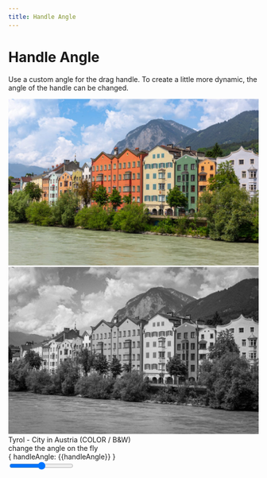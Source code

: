 ```yaml
---
title: Handle Angle
---
```


<script setup>
import { onMounted, ref } from 'vue';
import SlickImageCompare from '../node_modules/slick-image-compare';

import SwitchButtons from '../Components/SwitchButtons.vue';
import SwitchContent from '../Components/SwitchContent.vue';

let handleAngle = ref(8);
let sic
onMounted(() => {
  sic = new SlickImageCompare('#example', {
    beforeLabel: 'color',
    afterLabel: 'b & w',
    handleAngle: handleAngle.value,
  });
});

const setHandleAngle = (evt) => {
  handleAngle.value = +evt.target.value;
  sic.setAngle(handleAngle.value);
};

</script>

# Handle Angle

Use a custom angle for the drag handle. To create a little more dynamic, the angle of the handle can be changed.

<SwitchButtons></SwitchButtons>
<SwitchContent>
  <template v-slot:a>

  ```html
  <div id="example">
    <img src="before.jpg" alt="before" />
    <img src="after.jpg" alt="after" />
  </div>
  ```

  ```js
  const sic = new SlickImageCompare('#example', {
    beforeLabel: 'color',
    afterLabel: 'b & w',
    handleAngle: 8,
  });
  ```
  </template>
  <template v-slot:b>

  ```html
  <div data-sic="{
    beforeLabel: 'color',
    afterLabel: 'b & w',
    handleAngle: 8
  }">
    <img src="08_before.jpg" alt="before" />
    <img src="08_after.jpg" alt="after" />
  </div>
  ```

  ```js
  SlickImageCompare.init();
  ```
  </template>
</SwitchContent>

<div id="example">
  <img src="/images/08_before.jpg" alt="before" />
  <img src="/images/08_after.jpg" alt="after" />
</div>
<div class="image-caption">Tyrol - City in Austria (COLOR / B&W)</div>
change the angle on the fly
<div class="label">{ handleAngle: {{handleAngle}} }</div>
<input type="range" @input="setHandleAngle" step="1" min="-15" max="15" :value="handleAngle"/>

